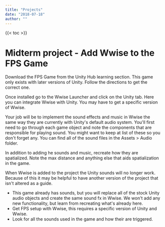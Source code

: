 ```yaml
---
title: "Projects"
date: "2018-07-18"
author: ""
---
```


{{< toc >}}

# Midterm project - Add Wwise to the FPS Game

Download the FPS Game from the Unity Hub learning section. This game only exists with later versions of Unity. Follow the directions to get the correct one.

Once installed go to the Wwise Launcher and click on the Unity tab. Here you can integrate Wwise with Unity. You may have to get a specific version of Wwise.

Your job will be to implement the sound effects and music in Wwise the same way they are currently with Unity's default audio system. You'll first need to go through each game object and note the components that are responsible for playing sound. You might want to keep at list of these so you don't forget any. You can find all of the sound files in the Assets > Audio folder.

In addition to adding he sounds and music, recreate how they are spatialized. Note the max distance and anything else that aids spatialization in the game.

When Wwise is added to the project the Unity sounds will no longer work. Because of this it may be helpful to have another version of the project that isn't altered as a guide.

- This game already has sounds, but you will replace all of the stock Unity audio objects and create the same sound fx in Wwise. We won't add any new functionality, but learn from recreating what's already here.
- Get FPS setup with Wwise, this requires a specific version of Unity and Wwise.
- Look for all the sounds used in the game and how their are triggered.
